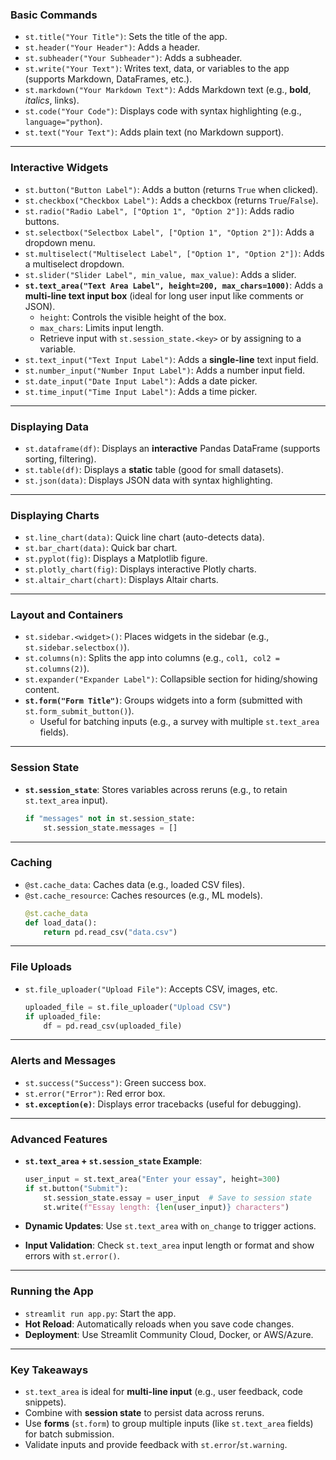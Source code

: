 
### **Basic Commands**  
- `st.title("Your Title")`: Sets the title of the app.  
- `st.header("Your Header")`: Adds a header.  
- `st.subheader("Your Subheader")`: Adds a subheader.  
- `st.write("Your Text")`: Writes text, data, or variables to the app (supports Markdown, DataFrames, etc.).  
- `st.markdown("Your Markdown Text")`: Adds Markdown text (e.g., **bold**, *italics*, links).  
- `st.code("Your Code")`: Displays code with syntax highlighting (e.g., `language="python`).  
- `st.text("Your Text")`: Adds plain text (no Markdown support).  

---
        
### **Interactive Widgets**  
- `st.button("Button Label")`: Adds a button (returns `True` when clicked).  
- `st.checkbox("Checkbox Label")`: Adds a checkbox (returns `True`/`False`).  
- `st.radio("Radio Label", ["Option 1", "Option 2"])`: Adds radio buttons.  
- `st.selectbox("Selectbox Label", ["Option 1", "Option 2"])`: Adds a dropdown menu.  
- `st.multiselect("Multiselect Label", ["Option 1", "Option 2"])`: Adds a multiselect dropdown.  
- `st.slider("Slider Label", min_value, max_value)`: Adds a slider.  
- **`st.text_area("Text Area Label", height=200, max_chars=1000)`**: Adds a **multi-line text input box** (ideal for long user input like comments or JSON).  
  - `height`: Controls the visible height of the box.  
  - `max_chars`: Limits input length.  
  - Retrieve input with `st.session_state.<key>` or by assigning to a variable.  
- `st.text_input("Text Input Label")`: Adds a **single-line** text input field.  
- `st.number_input("Number Input Label")`: Adds a number input field.  
- `st.date_input("Date Input Label")`: Adds a date picker.  
- `st.time_input("Time Input Label")`: Adds a time picker.  

---
     
### **Displaying Data**  
- `st.dataframe(df)`: Displays an **interactive** Pandas DataFrame (supports sorting, filtering).  
- `st.table(df)`: Displays a **static** table (good for small datasets).  
- `st.json(data)`: Displays JSON data with syntax highlighting.  

---

### **Displaying Charts**  
- `st.line_chart(data)`: Quick line chart (auto-detects data).  
- `st.bar_chart(data)`: Quick bar chart.  
- `st.pyplot(fig)`: Displays a Matplotlib figure.  
- `st.plotly_chart(fig)`: Displays interactive Plotly charts.  
- `st.altair_chart(chart)`: Displays Altair charts.  

---

### **Layout and Containers**  
- `st.sidebar.<widget>()`: Places widgets in the sidebar (e.g., `st.sidebar.selectbox()`).  
- `st.columns(n)`: Splits the app into columns (e.g., `col1, col2 = st.columns(2)`).  
- `st.expander("Expander Label")`: Collapsible section for hiding/showing content.  
- **`st.form("Form Title")`**: Groups widgets into a form (submitted with `st.form_submit_button()`).  
  - Useful for batching inputs (e.g., a survey with multiple `st.text_area` fields).  

---

### **Session State**  
- **`st.session_state`**: Stores variables across reruns (e.g., to retain `st.text_area` input).  
  ```python
  if "messages" not in st.session_state:
      st.session_state.messages = []
  ```  

---

### **Caching**  
- `@st.cache_data`: Caches data (e.g., loaded CSV files).  
- `@st.cache_resource`: Caches resources (e.g., ML models).  
  ```python
  @st.cache_data
  def load_data():
      return pd.read_csv("data.csv")
  ```  

---

### **File Uploads**  
- `st.file_uploader("Upload File")`: Accepts CSV, images, etc.  
  ```python
  uploaded_file = st.file_uploader("Upload CSV")
  if uploaded_file:
      df = pd.read_csv(uploaded_file)
  ```  

---

### **Alerts and Messages**  
- `st.success("Success")`: Green success box.  
- `st.error("Error")`: Red error box.  
- **`st.exception(e)`**: Displays error tracebacks (useful for debugging).  

---

### **Advanced Features**  
- **`st.text_area` + `st.session_state` Example**:  
  ```python
  user_input = st.text_area("Enter your essay", height=300)
  if st.button("Submit"):
      st.session_state.essay = user_input  # Save to session state
      st.write(f"Essay length: {len(user_input)} characters")
  ```  

- **Dynamic Updates**: Use `st.text_area` with `on_change` to trigger actions.  
- **Input Validation**: Check `st.text_area` input length or format and show errors with `st.error()`.  

---

### **Running the App**  
- `streamlit run app.py`: Start the app.  
- **Hot Reload**: Automatically reloads when you save code changes.  
- **Deployment**: Use Streamlit Community Cloud, Docker, or AWS/Azure.  

---

### **Key Takeaways**  
- `st.text_area` is ideal for **multi-line input** (e.g., user feedback, code snippets).  
- Combine with **session state** to persist data across reruns.  
- Use **forms** (`st.form`) to group multiple inputs (like `st.text_area` fields) for batch submission.  
- Validate inputs and provide feedback with `st.error`/`st.warning`.  

